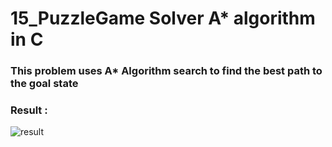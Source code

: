 # 15_PuzzleGame Solver A* algorithm in C
### This problem uses A* Algorithm search to find the best path to the goal state 
### Result :

![result](https://user-images.githubusercontent.com/62580207/142765645-10c37937-65e8-45a2-86e5-065ab4ca602c.JPG)
